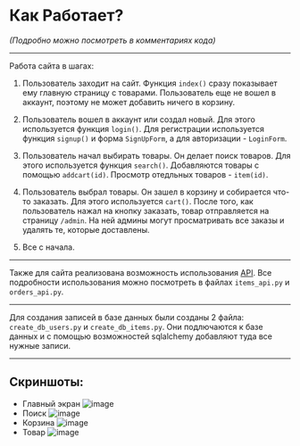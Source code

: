 # Как Работает?

_(Подробно можно посмотреть в комментариях кода)_
______________________________
Работа сайта в шагах:

1. Пользователь заходит на сайт. Функция `index()` сразу показывает ему главную страницу с товарами. Пользователь еще не вошел в аккаунт, поэтому не может добавить ничего в корзину.

2. Пользователь вошел в аккаунт или создал новый. Для этого используется функция `login()`. Для регистрации используется функция `signup()` и форма `SignUpForm`, а для авторизации - `LoginForm`.

3. Пользователь начал выбирать товары. Он делает поиск товаров. Для этого используется функция `search()`. Добавляются товары с помощью `addcart(id)`. Просмотр отедльных товаров - `item(id)`.

4. Пользователь выбрал товары. Он зашел в корзину и собирается что-то заказать. Для этого используется `cart()`. После того, как пользователь нажал на кнопку заказать, товар отправляется на страницу `/admin`. На ней админы могут просматривать все заказы и удалять те, которые доставлены.

5. Все с начала.

________________
Также для сайта реализована возможность использования [API](https://www.geeksforgeeks.org/python-build-a-rest-api-using-flask/). Все подробности использования можно посмотреть в файлах `items_api.py` и `orders_api.py`.
____________________
Для создания записей в базе данных были созданы 2 файла: `create_db_users.py` и  `create_db_items.py`. Они подлючаются к базе данных и с помощью возможностей sqlalchemy добавляют туда все нужные записи.
_______________________
## Скриншоты:
- Главный экран
![image](https://github.com/DomiStjls/Web_Project/assets/123009141/ef469fc1-faab-486e-a225-e1eb5b22e536)
- Поиск
![image](https://github.com/DomiStjls/Web_Project/assets/123009141/9eec0a4f-1544-4362-939d-a28a29489cc0)
- Корзина
![image](https://github.com/DomiStjls/Web_Project/assets/123009141/dc9a8c23-3455-4b94-952b-97e6208d3390)
- Товар
![image](https://github.com/DomiStjls/Web_Project/assets/123009141/c1f3a359-3d35-40c7-881f-397b4c527f00)
